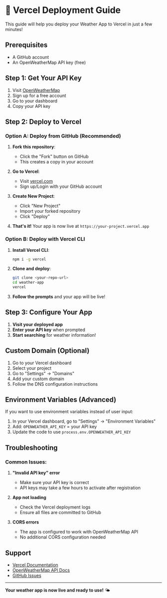 # 🚀 Vercel Deployment Guide

This guide will help you deploy your Weather App to Vercel in just a few minutes!

## Prerequisites

- A GitHub account
- An OpenWeatherMap API key (free)

## Step 1: Get Your API Key

1. Visit [OpenWeatherMap](https://openweathermap.org/api)
2. Sign up for a free account
3. Go to your dashboard
4. Copy your API key

## Step 2: Deploy to Vercel

### Option A: Deploy from GitHub (Recommended)

1. **Fork this repository**:
   - Click the "Fork" button on GitHub
   - This creates a copy in your account

2. **Go to Vercel**:
   - Visit [vercel.com](https://vercel.com)
   - Sign up/Login with your GitHub account

3. **Create New Project**:
   - Click "New Project"
   - Import your forked repository
   - Click "Deploy"

4. **That's it!** Your app is now live at `https://your-project.vercel.app`

### Option B: Deploy with Vercel CLI

1. **Install Vercel CLI**:
   ```bash
   npm i -g vercel
   ```

2. **Clone and deploy**:
   ```bash
   git clone <your-repo-url>
   cd weather-app
   vercel
   ```

3. **Follow the prompts** and your app will be live!

## Step 3: Configure Your App

1. **Visit your deployed app**
2. **Enter your API key** when prompted
3. **Start searching** for weather information!

## Custom Domain (Optional)

1. Go to your Vercel dashboard
2. Select your project
3. Go to "Settings" → "Domains"
4. Add your custom domain
5. Follow the DNS configuration instructions

## Environment Variables (Advanced)

If you want to use environment variables instead of user input:

1. In your Vercel dashboard, go to "Settings" → "Environment Variables"
2. Add: `OPENWEATHER_API_KEY` = your API key
3. Update the code to use `process.env.OPENWEATHER_API_KEY`

## Troubleshooting

### Common Issues:

1. **"Invalid API key" error**
   - Make sure your API key is correct
   - API keys may take a few hours to activate after registration

2. **App not loading**
   - Check the Vercel deployment logs
   - Ensure all files are committed to GitHub

3. **CORS errors**
   - The app is configured to work with OpenWeatherMap API
   - No additional CORS configuration needed

## Support

- [Vercel Documentation](https://vercel.com/docs)
- [OpenWeatherMap API Docs](https://openweathermap.org/api)
- [GitHub Issues](https://github.com/your-repo/issues)

---

**Your weather app is now live and ready to use!** 🌤️ 